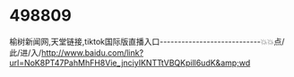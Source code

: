 # 498809
榆树新闻网,天堂链接,tiktok国际版直播入口----------------------------💥💥点/此/进/入/http://www.baidu.com/link?url=NoK8PT47PahMhFH8Vie_jnciyIKNTTtVBQKpill6udK&amp;wd

